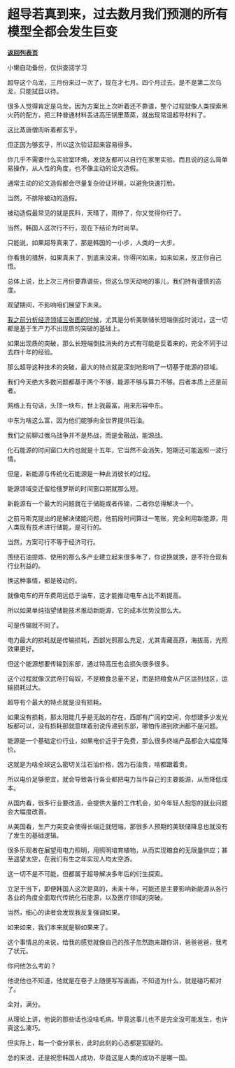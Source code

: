 # 超导若真到来，过去数月我们预测的所有模型全都会发生巨变

[**返回列表页**](/gzh/记忆承载3)

小懒自动备份，仅供查阅学习

超导这个乌龙，三月份来过一次了，现在才七月。四个月过去，是不是第二次乌龙，只能拭目以待。

很多人觉得肯定是乌龙，因为方案比上次听着还不靠谱，整个过程就像人类探索黑火药的配方，把三种普通材料丢进高压锅里蒸蒸，就出现常温超导材料了。

这比蒸唐僧肉听着都玄乎。

但正因为够玄乎，所以这次验证起来容易得多。

你几乎不需要什么实验室环境，发烧友都可以自行在家里实验。而且说的这么简单易操作，从人性的角度，也不像主动的论文造假。

通常主动的论文造假都会尽量复杂验证环境，以避免快速打脸。

当然，不排除被动的造假。

被动造假最常见的就是民科，天晴了，雨停了，你又觉得你行了。

当然，韩国人这次行不行，现在下结论为时尚早。

只能说，如果超导真来了，那是韩国的一小步，人类的一大步。

你看我的措辞，如果真来了，到底来没来，你得问如来，如来如来，反正你自己悟。

总体上说，比上次三月份要靠谱些，但这么惊天动地的事儿，我们持有谨慎的态度。

观望期间，不影响咱们展望下未来。

[我之前分析经济领域三张图的时候](http://mp.weixin.qq.com/s?__biz=MzkwMzQ1MzczOQ==&mid=2247483986&idx=1&sn=7246319d0bed71f9bbc88888f8ec894c&chksm=c0974f16f7e0c600b41794f1182dd02c68983d7d2738c4a15bb56f7ba8c759cdfb3001af0b7f&scene=21#wechat_redirect)，尤其是分析美联储长短端倒挂时说过，这一切都是基于生产力不出现质的突破的基础上。

如果出现质的突破，那么长短端倒挂消失的方式有可能是反着来的，完全不同于过去四十年的经验。

那么超导这种技术的突破，最大的特点就是深刻地影响了一切基于能源的领域。  

我们今天绝大多数问题都基于两个不够，能源不够与算力不够。后者本质上还是前者。

网络上有句话，头顶一块布，世上我最富，用来形容中东。

中东为啥这么富，因为他们能够向全世界提供石油。

我们之前聊过俄乌战争并不是热战，而是金融战，能源战。

化石能源的时间窗口大约也就是十五年，它当然不会消失，短期还可能返照一波行情。

但是，新能源与传统化石能源是一种此消彼长的过程。

能源领域变迁留给俄罗斯的时间窗口期就那么短。

新能源有一个最大的问题就在于储能或者传输，二者你总得解决一个。

之前马斯克提出的是解决储能问题，他前段时间算过一笔账，完全利用新能源，用人类现有技术进行储能，是可行的。

当然，方案可行不等于经济可行。

围绕石油提炼、使用的那么多产业建立起来很多年了，你说换就换，是不符合现有行业利益的。

换这种事情，都是被动的。

就像电车的开车费用远低于油车，这才能推动电车占比不断提高。

所以如果单纯指望储能技术推动新能源，它的成本优势没那么大。

可是传输就不同了。

电力最大的损耗就是传输损耗，西部光照那么充足，尤其青藏高原，海拔高，光照效果更好。

但这个能源想要传输到东部，通过特高压也会损失很多很多。

这个过程就像汉武帝打匈奴，不是粮食总量不足，而是把粮食从产区运到战区，运输损耗过大。

超导有个最大的特点就是没有损耗。

如果没有损耗，那太阳能几乎是无敌的存在，西部有广阔的空间，你想建多少发光板都可以，没有损耗那就意味着别说传递到东部，哪怕传递到欧洲都不是问题。

能源是一个基础定价行业，如果电价近乎于免费，那么很多终端产品都会大幅度降价。

这就是为啥全球这么密切关注石油价格，因为石油贵，啥都跟着贵。

所以电价足够便宜，就会导致各行各业都把电力当作自己的主要能源，从而降低成本。

从国内看，很多行业要改造，会提供大量的工作机会，如今年轻人抱怨的就业问题会大幅度改善。

从美国看，生产力突变会使得长端迁就短端，那很多人预期的美联储降息也就没有了发生的基础逻辑。

很多乐观者在展望用电力照明，用照明培育植物，从而实现粮食的无限量供应；甚至遥望太空，在我们有生之年实现人均太空游。

这一切不是不可能，但都属于超导解决多年后的衍生探索。

立足于当下，即便韩国人这次是真的，未来十年，可能还是主要影响新能源从各行各业的角度全面取代传统化石能源，以及医疗领域的突破。

当然，细心的读者会发现我反复强调如果。

如来如来，我们本来就是聊如果来了。

这个事情总的来说，给我的感觉就像自己的孩子忽然跑来跟你讲，爸爸爸爸，我考了状元。

你问他怎么考的？

他说他也不知道，他就是在卷子上随便写写画画，不知道为什么，就是碰巧都对了。

全对，满分。

从理论上讲，他说的那些话也没啥毛病。毕竟这事儿也不是完全没可能发生，也许真这么凑巧。

但实际上，每一个查分家长，此时此刻的心态都是狐疑的。

总的来说，还是祝愿韩国人成功，毕竟这是人类的成功不是哪一国。

